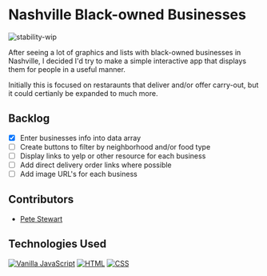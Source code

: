 # Nashville Black-owned Businesses

![stability-wip](https://img.shields.io/badge/stability-work_in_progress-lightgrey.svg)

After seeing a lot of graphics and lists with black-owned businesses in Nashville, I decided I'd try to make a simple interactive app that displays them for people in a useful manner.

Initially this is focused on restaraunts that deliver and/or offer carry-out, but it could certianly be expanded to much more.

## Backlog
- [x] Enter businesses info into data array
- [ ] Create buttons to filter by neighborhood and/or food type
- [ ] Display links to yelp or other resource for each business
- [ ] Add direct delivery order links where possible
- [ ] Add image URL's for each business

## Contributors
* [Pete Stewart](https://github.com/petestewart72)

## Technologies Used
[![Vanilla JavaScript](https://img.shields.io/badge/JavaScript-2c9fcc?style=flat-square)](#) [![HTML](https://img.shields.io/badge/-HTML-2c9fcc?style=flat-square)](#) [![CSS](https://img.shields.io/badge/-CSS-2c9fcc?style=flat-square)](#)
